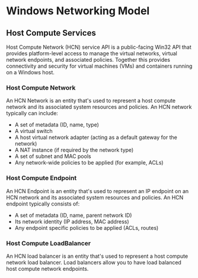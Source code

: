 # Windows Networking Model


## Host Compute Services
Host Compute Network (HCN) service API is a public-facing Win32 API that provides platform-level access to manage the virtual networks, virtual network endpoints, and associated policies. Together this provides connectivity and security for virtual machines (VMs) and containers running on a Windows host.

### Host Compute Network
An HCN Network is an entity that's used to represent a host compute network and its associated system resources and policies. An HCN network typically can include:

* A set of metadata (ID, name, type)
* A virtual switch
* A host virtual network adapter (acting as a default gateway for the network)
* A NAT instance (if required by the network type)
* A set of subnet and MAC pools
* Any network-wide policies to be applied (for example, ACLs)


### Host Compute Endpoint
An HCN Endpoint is an entity that's used to represent an IP endpoint on an HCN network and its associated system resources and policies. An HCN endpoint typically consists of:

* A set of metadata (ID, name, parent network ID)
* Its network identity (IP address, MAC address)
* Any endpoint specific policies to be applied (ACLs, routes)

### Host Compute LoadBalancer
An HCN load balancer is an entity that's used to represent a host compute network load balancer. Load balancers allow you to have load balanced host compute network endpoints.